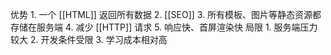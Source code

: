 优势
	1. 一个 [[HTML]] 返回所有数据
	2. [[SEO]] 
	3. 所有模板、图片等静态资源都存储在服务端
	4. 减少 [[HTTP]] 请求
	5. 响应快、首屏渲染快
局限
	1. 服务端压力较大
	2. 开发条件受限
	3. 学习成本相对高